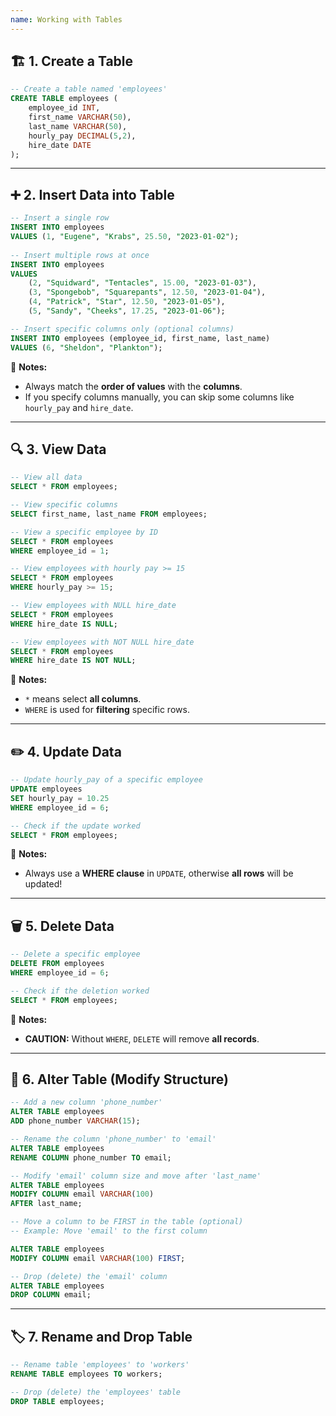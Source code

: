 ```yaml
---
name: Working with Tables
---
```



## 🏗️ 1. Create a Table

```sql
-- Create a table named 'employees'
CREATE TABLE employees (
    employee_id INT,
    first_name VARCHAR(50),
    last_name VARCHAR(50),
    hourly_pay DECIMAL(5,2),
    hire_date DATE
);
```

---

## ➕ 2. Insert Data into Table

```sql
-- Insert a single row
INSERT INTO employees
VALUES (1, "Eugene", "Krabs", 25.50, "2023-01-02");
	
-- Insert multiple rows at once
INSERT INTO employees
VALUES
    (2, "Squidward", "Tentacles", 15.00, "2023-01-03"),
    (3, "Spongebob", "Squarepants", 12.50, "2023-01-04"),
    (4, "Patrick", "Star", 12.50, "2023-01-05"),
    (5, "Sandy", "Cheeks", 17.25, "2023-01-06");

-- Insert specific columns only (optional columns)
INSERT INTO employees (employee_id, first_name, last_name)
VALUES (6, "Sheldon", "Plankton");
```

🧠 **Notes:**

- Always match the **order of values** with the **columns**.
- If you specify columns manually, you can skip some columns like `hourly_pay` and `hire_date`.

---

## 🔍 3. View Data

```sql
-- View all data
SELECT * FROM employees;

-- View specific columns
SELECT first_name, last_name FROM employees;

-- View a specific employee by ID
SELECT * FROM employees
WHERE employee_id = 1;

-- View employees with hourly pay >= 15
SELECT * FROM employees
WHERE hourly_pay >= 15;

-- View employees with NULL hire_date
SELECT * FROM employees
WHERE hire_date IS NULL;

-- View employees with NOT NULL hire_date
SELECT * FROM employees
WHERE hire_date IS NOT NULL;
```

🧠 **Notes:**

- `*` means select **all columns**.
- `WHERE` is used for **filtering** specific rows.

---

## ✏️ 4. Update Data

```sql
-- Update hourly_pay of a specific employee
UPDATE employees
SET hourly_pay = 10.25
WHERE employee_id = 6;

-- Check if the update worked
SELECT * FROM employees;
```

🧠 **Notes:**

- Always use a **WHERE clause** in `UPDATE`, otherwise **all rows** will be updated!


---

## 🗑️ 5. Delete Data

```sql
-- Delete a specific employee
DELETE FROM employees
WHERE employee_id = 6;

-- Check if the deletion worked
SELECT * FROM employees;
```

🧠 **Notes:**

- **CAUTION:** Without `WHERE`, `DELETE` will remove **all records**.
---

## 🔧 6. Alter Table (Modify Structure)

```sql
-- Add a new column 'phone_number'
ALTER TABLE employees
ADD phone_number VARCHAR(15);

-- Rename the column 'phone_number' to 'email'
ALTER TABLE employees
RENAME COLUMN phone_number TO email;

-- Modify 'email' column size and move after 'last_name'
ALTER TABLE employees
MODIFY COLUMN email VARCHAR(100)
AFTER last_name;

-- Move a column to be FIRST in the table (optional)
-- Example: Move 'email' to the first column

ALTER TABLE employees
MODIFY COLUMN email VARCHAR(100) FIRST;

-- Drop (delete) the 'email' column
ALTER TABLE employees
DROP COLUMN email;
```

---

## 🏷️ 7. Rename and Drop Table

```sql
-- Rename table 'employees' to 'workers'
RENAME TABLE employees TO workers;

-- Drop (delete) the 'employees' table
DROP TABLE employees;
```
